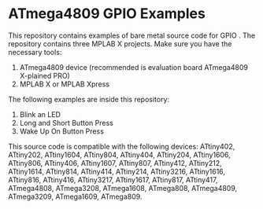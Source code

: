 ATmega4809 GPIO Examples
===

This repository contains examples of bare metal source code for GPIO .
The repository contains three MPLAB X projects. Make sure you have the necessary tools:
1. ATmega4809 device (recommended is evaluation board ATmega4809 X-plained PRO)
2. MPLAB X or MPLAB Xpress

The following examples are inside this repository:
1. Blink an LED
2. Long and Short Button Press
3. Wake Up On Button Press

This source code is compatible with the following devices: ATtiny402, ATtiny202, ATtiny1604, ATtiny804, ATtiny404, ATtiny204, ATtiny1606, ATtiny806, ATtiny406, ATtiny1607, ATtiny807, ATtiny412, ATtiny212, ATtiny1614, ATtiny814, ATtiny414, ATtiny214, ATtiny3216, ATtiny1616, ATtiny816, ATtiny416, ATtiny3217, ATtiny1617, ATtiny817, ATtiny417, ATmega4808, ATmega3208, ATmega1608, ATmega808, ATmega4809, ATmega3209, ATmega1609, ATmega809.

